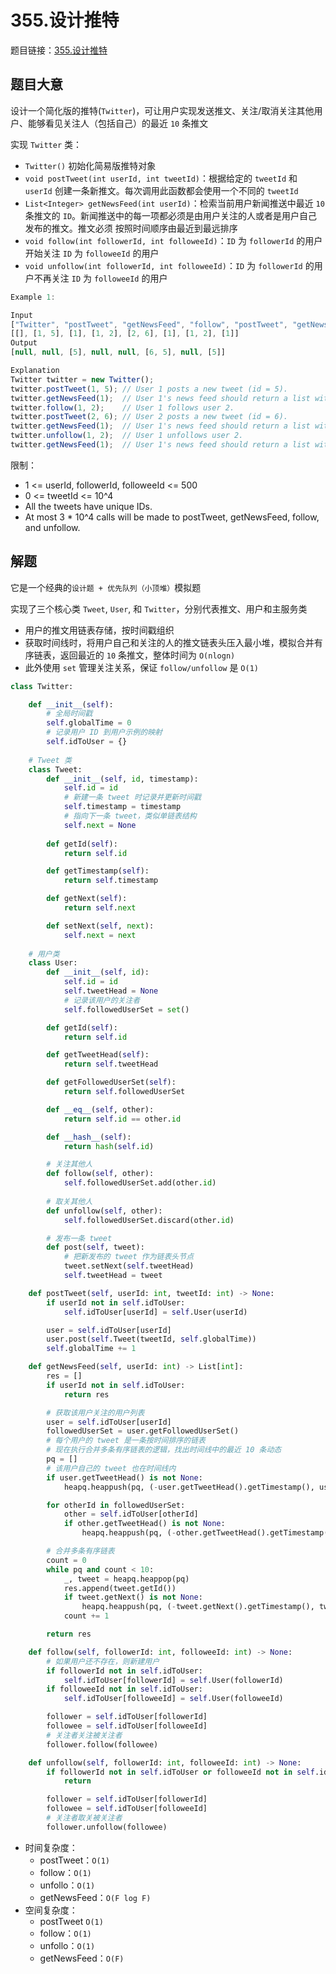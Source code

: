 # 355.设计推特

题目链接：[355.设计推特](https://leetcode.cn/problems/design-twitter/)

## 题目大意

设计一个简化版的推特(`Twitter`)，可让用户实现发送推文、关注/取消关注其他用户、能够看见关注人（包括自己）的最近 `10` 条推文

实现 `Twitter` 类：
- `Twitter()` 初始化简易版推特对象
- `void postTweet(int userId, int tweetId)`：根据给定的 `tweetId` 和 `userId` 创建一条新推文。每次调用此函数都会使用一个不同的 `tweetId`
- `List<Integer> getNewsFeed(int userId)`：检索当前用户新闻推送中最近 `10` 条推文的 `ID`。新闻推送中的每一项都必须是由用户关注的人或者是用户自己发布的推文。推文必须 按照时间顺序由最近到最远排序 
- `void follow(int followerId, int followeeId)`：`ID` 为 `followerId` 的用户开始关注 `ID` 为 `followeeId` 的用户
- `void unfollow(int followerId, int followeeId)`：`ID` 为 `followerId` 的用户不再关注 `ID` 为 `followeeId` 的用户

```js
Example 1:

Input
["Twitter", "postTweet", "getNewsFeed", "follow", "postTweet", "getNewsFeed", "unfollow", "getNewsFeed"]
[[], [1, 5], [1], [1, 2], [2, 6], [1], [1, 2], [1]]
Output
[null, null, [5], null, null, [6, 5], null, [5]]

Explanation
Twitter twitter = new Twitter();
twitter.postTweet(1, 5); // User 1 posts a new tweet (id = 5).
twitter.getNewsFeed(1);  // User 1's news feed should return a list with 1 tweet id -> [5]. return [5]
twitter.follow(1, 2);    // User 1 follows user 2.
twitter.postTweet(2, 6); // User 2 posts a new tweet (id = 6).
twitter.getNewsFeed(1);  // User 1's news feed should return a list with 2 tweet ids -> [6, 5]. Tweet id 6 should precede tweet id 5 because it is posted after tweet id 5.
twitter.unfollow(1, 2);  // User 1 unfollows user 2.
twitter.getNewsFeed(1);  // User 1's news feed should return a list with 1 tweet id -> [5], since user 1 is no longer following user 2.
```

限制：
- 1 <= userId, followerId, followeeId <= 500
- 0 <= tweetId <= 10^4
- All the tweets have unique IDs.
- At most 3 * 10^4 calls will be made to postTweet, getNewsFeed, follow, and unfollow.

## 解题

它是一个经典的`设计题 + 优先队列（小顶堆）`模拟题

实现了三个核心类 `Tweet`, `User`, 和 `Twitter`，分别代表推文、用户和主服务类
- 用户的推文用链表存储，按时间戳组织
- 获取时间线时，将用户自己和关注的人的推文链表头压入最小堆，模拟合并有序链表，返回最近的 `10` 条推文，整体时间为 `O(nlogn)`
- 此外使用 `set` 管理关注关系，保证 `follow/unfollow` 是 `O(1)`

```python
class Twitter:

    def __init__(self):
        # 全局时间戳
        self.globalTime = 0
        # 记录用户 ID 到用户示例的映射
        self.idToUser = {}
    
    # Tweet 类
    class Tweet:
        def __init__(self, id, timestamp):
            self.id = id
            # 新建一条 tweet 时记录并更新时间戳
            self.timestamp = timestamp
            # 指向下一条 tweet，类似单链表结构
            self.next = None
        
        def getId(self):
            return self.id

        def getTimestamp(self):
            return self.timestamp

        def getNext(self):
            return self.next

        def setNext(self, next):
            self.next = next
    
    # 用户类
    class User:
        def __init__(self, id):
            self.id = id
            self.tweetHead = None
            # 记录该用户的关注者
            self.followedUserSet = set()

        def getId(self):
            return self.id

        def getTweetHead(self):
            return self.tweetHead

        def getFollowedUserSet(self):
            return self.followedUserSet

        def __eq__(self, other):
            return self.id == other.id

        def __hash__(self):
            return hash(self.id)

        # 关注其他人
        def follow(self, other):
            self.followedUserSet.add(other.id)
        
        # 取关其他人
        def unfollow(self, other):
            self.followedUserSet.discard(other.id)

        # 发布一条 tweet
        def post(self, tweet):
            # 把新发布的 tweet 作为链表头节点
            tweet.setNext(self.tweetHead)
            self.tweetHead = tweet

    def postTweet(self, userId: int, tweetId: int) -> None:
        if userId not in self.idToUser:
            self.idToUser[userId] = self.User(userId)

        user = self.idToUser[userId]
        user.post(self.Tweet(tweetId, self.globalTime))
        self.globalTime += 1

    def getNewsFeed(self, userId: int) -> List[int]:
        res = []
        if userId not in self.idToUser:
            return res

        # 获取该用户关注的用户列表
        user = self.idToUser[userId]
        followedUserSet = user.getFollowedUserSet()
        # 每个用户的 tweet 是一条按时间排序的链表
        # 现在执行合并多条有序链表的逻辑，找出时间线中的最近 10 条动态
        pq = []
        # 该用户自己的 tweet 也在时间线内
        if user.getTweetHead() is not None:
            heapq.heappush(pq, (-user.getTweetHead().getTimestamp(), user.getTweetHead()))

        for otherId in followedUserSet:
            other = self.idToUser[otherId]
            if other.getTweetHead() is not None:
                heapq.heappush(pq, (-other.getTweetHead().getTimestamp(), other.getTweetHead()))

        # 合并多条有序链表
        count = 0
        while pq and count < 10:
            _, tweet = heapq.heappop(pq)
            res.append(tweet.getId())
            if tweet.getNext() is not None:
                heapq.heappush(pq, (-tweet.getNext().getTimestamp(), tweet.getNext()))
            count += 1

        return res

    def follow(self, followerId: int, followeeId: int) -> None:
        # 如果用户还不存在，则新建用户
        if followerId not in self.idToUser:
            self.idToUser[followerId] = self.User(followerId)
        if followeeId not in self.idToUser:
            self.idToUser[followeeId] = self.User(followeeId)

        follower = self.idToUser[followerId]
        followee = self.idToUser[followeeId]
        # 关注者关注被关注者
        follower.follow(followee)

    def unfollow(self, followerId: int, followeeId: int) -> None:
        if followerId not in self.idToUser or followeeId not in self.idToUser:
            return

        follower = self.idToUser[followerId]
        followee = self.idToUser[followeeId]
        # 关注者取关被关注者
        follower.unfollow(followee)
```

- 时间复杂度：
  - postTweet：`O(1)`
  - follow：`O(1)`
  - unfollo：`O(1)`	
  - getNewsFeed：`O(F log F)`
- 空间复杂度：
  - postTweet	`O(1)`
  - follow：`O(1)`
  - unfollo：`O(1)`
  - getNewsFeed：`O(F)`

